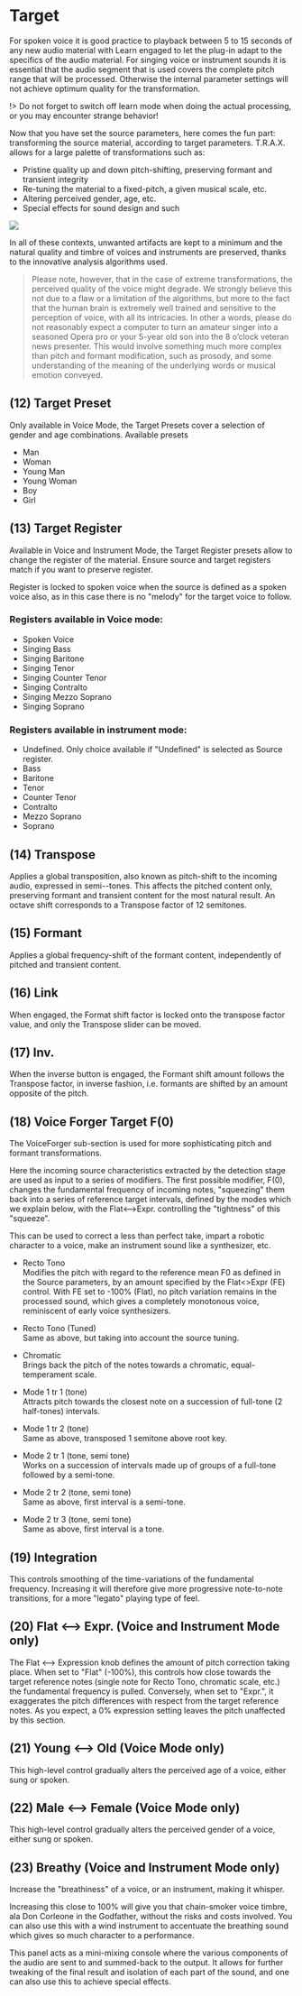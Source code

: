 # Target

For spoken voice it is good practice to playback between 5 to 15 seconds of any new audio material with Learn engaged to
let the plug-in adapt to the specifics of the audio material. For singing voice or instrument sounds it is essential that the
audio segment that is used covers the complete pitch range that will be processed. Otherwise the internal parameter 
settings will not achieve optimum quality for the transformation.

!> Do not forget to switch off learn mode when doing the actual processing, or you may encounter strange behavior!

Now that you have set the source parameters, here comes the fun part: transforming the source material, according to
target parameters. T.R.A.X. allows for a large palette of transformations such as:
* Pristine quality up and down pitch-shifting, preserving formant and transient integrity
* Re-tuning the material to a fixed-pitch, a given musical scale, etc.
* Altering perceived gender, age, etc.
* Special effects for sound design and such

![](../include/trax_05.PNG)

In all of these contexts, unwanted artifacts are kept to a minimum and the natural quality and timbre of voices
and instruments are preserved, thanks to the innovative analysis algorithms used.

> Please note, however, that in the case of extreme transformations, the perceived quality of the voice might degrade. 
We strongly believe this not due to a flaw or a limitation of the algorithms, but more to the fact that
the human brain is extremely well trained and sensitive to the perception of voice, with all its intricacies. In other 
a words, please do not reasonably expect a computer to turn an amateur singer into a seasoned Opera pro
or your 5-year old son into the 8 o’clock veteran news presenter. This would involve something much more
complex than pitch and formant modification, such as prosody, and some understanding of the meaning of
the underlying words or musical emotion conveyed.


## (12) Target Preset
Only available in Voice Mode, the Target Presets cover
a selection of gender and age combinations.
Available presets


* Man
* Woman
* Young Man
* Young Woman
* Boy
* Girl


## (13) Target Register
Available in Voice and Instrument Mode, the Target Register presets allow to change the register of the material. Ensure
source and target registers match if you want to preserve register.

Register is locked to spoken voice when the source is defined as a spoken voice also, as in this case there is no "melody"
for the target voice to follow.

### Registers available in Voice mode:

* Spoken Voice
* Singing Bass
* Singing Baritone
* Singing Tenor
* Singing Counter Tenor
* Singing Contralto
* Singing Mezzo Soprano
* Singing Soprano

### Registers available in instrument mode:

* Undefined. Only choice available if "Undefined" is selected as Source register.
* Bass
* Baritone
* Tenor
* Counter Tenor
* Contralto
* Mezzo Soprano
* Soprano

## (14) Transpose
Applies a global transposition, also known as pitch-shift to the incoming audio, expressed in semi--tones. This affects the
pitched content only, preserving formant and transient content for the most natural result. An octave shift corresponds to
a Transpose factor of 12 semitones.

## (15) Formant
Applies a global frequency-shift of the formant content, independently of pitched and transient content.

## (16) Link
When engaged, the Format shift factor is locked onto the transpose factor value, and only the Transpose slider can be
moved.

## (17) Inv.
When the inverse button is engaged, the Formant shift amount follows the Transpose factor, in inverse fashion, i.e. 
formants are shifted by an amount opposite of the pitch.

## (18) Voice Forger Target F(0)
The VoiceForger sub-section is used for more sophisticating pitch and formant transformations.

Here the incoming source characteristics extracted by the detection stage are used as input to a series of modifiers. The
first possible modifier, F(0), changes the fundamental frequency of incoming notes, "squeezing" them back into a series
of reference target intervals, defined by the modes which we explain below, with the Flat<-->Expr. controlling the 
"tightness" of this "squeeze".

This can be used to correct a less than perfect take, impart a robotic character to a voice, make an instrument sound like
a synthesizer, etc.

- Recto Tono  
Modifies the pitch with regard to the reference mean F0 as defined in the Source parameters, by an amount specified by
the Flat<>Expr (FE) control. With FE set to -100% (Flat), no pitch variation remains in the processed sound, which gives
a completely monotonous voice, reminiscent of early voice synthesizers.

- Recto Tono (Tuned)  
Same as above, but taking into account the source tuning.

- Chromatic  
Brings back the pitch of the notes towards a chromatic, equal-temperament scale.

- Mode 1 tr 1 (tone)  
Attracts pitch towards the closest note on a succession of full-tone (2 half-tones) intervals.

- Mode 1 tr 2 (tone)  
Same as above, transposed 1 semitone above root key.

- Mode 2 tr 1 (tone, semi tone)  
Works on a succession of intervals made up of groups of a full-tone followed by a semi-tone.

- Mode 2 tr 2 (tone, semi tone)  
Same as above, first interval is a semi-tone.

- Mode 2 tr 3 (tone, semi tone)  
Same as above, first interval is a tone.

## (19) Integration
This controls smoothing of the time-variations of the fundamental frequency. Increasing it will therefore give more 
progressive note-to-note transitions, for a more "legato" playing type of feel.

## (20) Flat <--> Expr. (Voice and Instrument Mode only)
The Flat <--> Expression knob defines the amount of pitch correction taking place. When set to "Flat" (-100%), this 
controls how close towards the target reference notes (single note for Recto Tono, chromatic scale, etc.) the fundamental
frequency is pulled. Conversely, when set to "Expr.", it exaggerates the pitch differences with respect from the target 
reference notes. As you expect, a 0% expression setting leaves the pitch unaffected by this section.

## (21) Young <--> Old (Voice Mode only)
This high-level control gradually alters the perceived age of a voice, either sung or spoken.

## (22) Male <--> Female (Voice Mode only)
This high-level control gradually alters the perceived gender of a voice, either sung or spoken.

## (23) Breathy (Voice and Instrument Mode only)
Increase the "breathiness" of a voice, or an instrument, making it whisper.

Increasing this close to 100% will give you that chain-smoker voice timbre, ala Don Corleone in the Godfather, without the
risks and costs involved. You can also use this with a wind instrument to accentuate the breathing sound which gives so
much character to a performance.

This panel acts as a mini-mixing console where the various components of the audio are sent to and summed-back to the
output. It allows for further tweaking of the final result and isolation of each part of the sound, and one can also use this to
achieve special effects.
